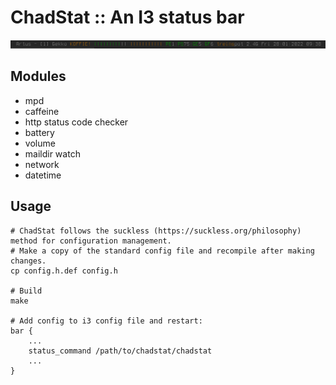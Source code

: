 # ChadStat :: An I3 status bar

![screenshot.png](screenshot.png)

## Modules
- mpd
- caffeine
- http status code checker
- battery
- volume
- maildir watch
- network
- datetime

## Usage

    # ChadStat follows the suckless (https://suckless.org/philosophy) method for configuration management.
    # Make a copy of the standard config file and recompile after making changes.
    cp config.h.def config.h

    # Build
    make

    # Add config to i3 config file and restart:
    bar {
        ...
        status_command /path/to/chadstat/chadstat
        ...
    }
